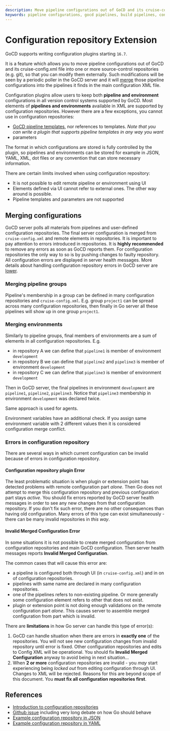 ```yaml
---
description: Move pipeline configurations out of GoCD and its cruise-config.xml file so that you can modify them externally.
keywords: pipeline configurations, gocd pipelines, build pipelines, config as code, config plugins, merging pipelines, source repository
---
```


# Configuration repository Extension

GoCD supports writing configuration plugins starting `16.7`.

It is a feature which allows you to move pipeline configurations out of GoCD and its cruise-config.xml file into one or more source-control repositories (e.g. git), so that you can modify them externally. Such modifications will be seen by a periodic poller in the GoCD server and it will [merge](#merging-configurations) those pipeline configurations into the pipelines it finds in the main configuration XML file.

Configuration plugins allow users to keep both **pipeline and environment** configurations
in all version control systems supported by GoCD.
Most elements of **pipelines and environments** available in XML are supported by configuration repositories.
However there are a few exceptions, you cannot use in configuration repositories:
 * [GoCD pipeline templates](../configuration/pipeline_templates.md), nor references to templates. *Note that you can write a plugin that supports pipeline templates in any way you want*
 * parameters

The format in which configurations are stored is fully controlled by the plugin,
so pipelines and environments can be stored for example in JSON, YAML, XML, dot files or any convention that can store necessary information.

There are certain limits involved when using configuration repository:

 - It is not possible to edit remote pipeline or environment using UI
 - Elements defined via UI cannot refer to external ones. The other way around is possible.
 - Pipeline templates and parameters are not supported

## Merging configurations

GoCD server polls all materials from pipelines and user-defined configuration repositories.
The final server configuration is merged from `cruise-config.xml` and remote elements in repositories.
It is important to pay attention to errors introduced in repositories.
It is **highly recommended** to remove any errors as soon as GoCD reports them. For configuration repositories the only way to so is by pushing changes to faulty repository.
All configuration errors are displayed in server health messages.
More details about handling configuration repository errors in GoCD server are [lower](#errors-in-configuration-repository).

### Merging pipeline groups

Pipeline's membership in a group can be defined in many configuration repositories and `cruise-config.xml`.
E.g. group `project1` can be spread across many configuration repositories,
 then finally in Go server all these pipelines will show up in one group `project1`.

### Merging environments

Similarly to pipeline groups, final members of environments are a sum of elements in
all configuration repositories. E.g.
 - in repository A we can define that `pipeline1` is member of environment `development`
 - in repository B we can define that `pipeline2` and `pipeline3` is member of environment `development`
 - in repository C we can define that `pipeline3` is member of environment `development`

Then in GoCD server, the final pipelines in environment `development` are `pipeline1`, `pipeline2`, `pipeline3`.
Notice that `pipeline3` membership in environment `development` was declared twice.

Same approach is used for agents.

Environment variables have an additional check. If you assign same environment variable
with 2 different values then it is considered configuration merge conflict.

### Errors in configuration repository

There are several ways in which current configuration can be invalid because of errors in configuration repository.

#### Configuration repository plugin Error
The least problematic situation is when plugin or extension point has detected problems with remote configuration part *alone*.
Then Go does not attempt to merge this configuration repository and previous configuration part stays *active*. You should fix errors reported by GoCD server health messages in order to see any new changes from that configuration repository.
If you don't fix such error, there are no other consequences than having old configuration.
Many errors of this type can exist simultaneously - there can be many invalid repositories in *this way*.

#### Invalid Merged Configuration Error

In some situations it is not possible to create merged configuration from configuration repositories
and main GoCD configuration. Then server health messages reports **Invalid Merged Configuration**.

The common cases that will cause this error are:
 - a pipeline is configured both through UI (in `cruise-config.xml`) and in on of configuration repositories.
 - pipelines with same name are declared in many configuration repositories.
 - one of the pipelines refers to non-existing pipeline. Or more generally some configuration element refers to other that does not exist.
 - plugin or extension point is not doing enough validations on the remote configuration part *alone*. This causes server to assemble merged configuration from part which is invalid.

There are **limitations** in how Go server can handle this type of error(s):
1. GoCD can handle situation when there are errors in **exactly one** of the repositories. You will not see new configuration changes from invalid repository until error is fixed. Other configuration repositories and edits to Config XML will be operational. You should fix **Invalid Merged Configuration** anyway to avoid being in next situation...
2. When **2 or more** configuration repositories are invalid - you *may* start experiencing being *locked out* from editing configuration through UI. Changes to XML will be rejected. Reasons for this are beyond scope of this document. You **must fix all configuration repositories first**.

## References

* [Introduction to configuration repositories](https://docs.google.com/document/d/1_eGZaqIz9ydnYQJ_Xrcb3obXc-T6jIfV_pgZQNCydVk/edit?pref=2&pli=1)
* [Github issue](https://github.com/gocd/gocd/issues/1133) including very long debate on how Go should behave
* [Example configuration repository in JSON](https://github.com/tomzo/gocd-json-config-example)
* [Example configuration repository in YAML](https://github.com/tomzo/gocd-yaml-config-example)
